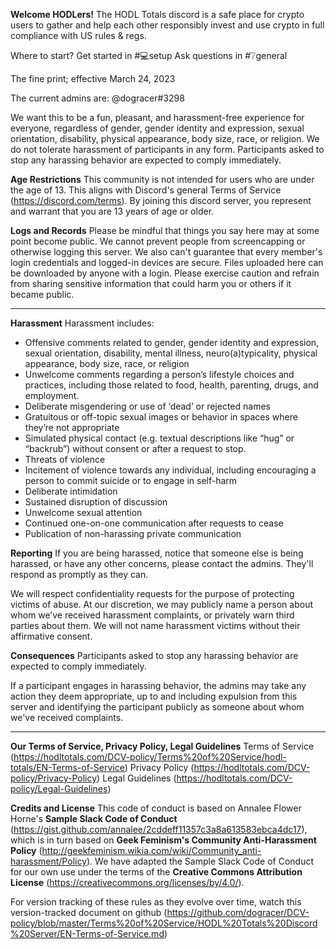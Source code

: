 **Welcome HODLers!**
The HODL Totals discord is a safe place for crypto users to gather and help each other responsibly invest and use crypto in full compliance with US rules & regs.

Where to start?
Get started in #💻setup 
Ask questions in #❔general 

The fine print; effective March 24, 2023

The current admins are: @dogracer#3298 

We want this to be a fun, pleasant, and harassment-free experience for everyone, regardless of gender, gender identity and expression, sexual orientation, disability, physical appearance, body size, race, or religion. We do not tolerate harassment of participants in any form. Participants asked to stop any harassing behavior are expected to comply immediately.

**Age Restrictions**
This community is not intended for users who are under the age of 13. This aligns with Discord's general Terms of Service (https://discord.com/terms). By joining this discord server, you represent and warrant that you are 13 years of age or older.

**Logs and Records**
Please be mindful that things you say here may at some point become public. We cannot prevent people from screencapping or otherwise logging this server. We also can't guarantee that every member's login credentials and logged-in devices are secure. Files uploaded here can be downloaded by anyone with a login. Please exercise caution and refrain from sharing sensitive information that could harm you or others if it became public.

** **
**Harassment**
Harassment includes:

* Offensive comments related to gender, gender identity and expression, sexual orientation, disability, mental illness, neuro(a)typicality, physical appearance, body size, race, or religion
* Unwelcome comments regarding a person’s lifestyle choices and practices, including those related to food, health, parenting, drugs, and employment.
* Deliberate misgendering or use of ‘dead’ or rejected names
* Gratuitous or off-topic sexual images or behavior in spaces where they’re not appropriate
* Simulated physical contact (e.g. textual descriptions like “hug” or “backrub”) without consent or after a request to stop.
* Threats of violence
* Incitement of violence towards any individual, including encouraging a person to commit suicide or to engage in self-harm
* Deliberate intimidation
* Sustained disruption of discussion
* Unwelcome sexual attention
* Continued one-on-one communication after requests to cease
* Publication of non-harassing private communication

**Reporting**
If you are being harassed, notice that someone else is being harassed, or have any other concerns, please contact the admins. They'll respond as promptly as they can.

We will respect confidentiality requests for the purpose of protecting victims of abuse. At our discretion, we may publicly name a person about whom we’ve received harassment complaints, or privately warn third parties about them. We will not name harassment victims without their affirmative consent.

**Consequences**
Participants asked to stop any harassing behavior are expected to comply immediately.

If a participant engages in harassing behavior, the admins may take any action they deem appropriate, up to and including expulsion from this server and identifying the participant publicly as someone about whom we've received complaints.

** **
**Our Terms of Service, Privacy Policy, Legal Guidelines**
Terms of Service (https://hodltotals.com/DCV-policy/Terms%20of%20Service/hodl-totals/EN-Terms-of-Service)
Privacy Policy (https://hodltotals.com/DCV-policy/Privacy-Policy)
Legal Guidelines (https://hodltotals.com/DCV-policy/Legal-Guidelines)

**Credits and License**
This code of conduct is based on Annalee Flower Horne's **Sample Slack Code of Conduct** (https://gist.github.com/annalee/2cddeff11357c3a8a613583ebca4dc17), which is in turn based on **Geek Feminism's Community Anti-Harassment Policy** (http://geekfeminism.wikia.com/wiki/Community_anti-harassment/Policy). We have adapted the Sample Slack Code of Conduct for our own use under the terms of the **Creative Commons Attribution License** (https://creativecommons.org/licenses/by/4.0/).

For version tracking of these rules as they evolve over time, watch this version-tracked document on github (https://github.com/dogracer/DCV-policy/blob/master/Terms%20of%20Service/HODL%20Totals%20Discord%20Server/EN-Terms-of-Service.md)
